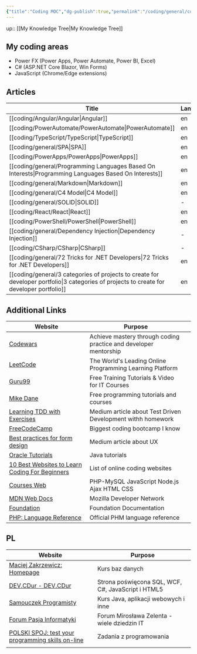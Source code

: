 ```yaml
---
{"title":"Coding MOC","dg-publish":true,"permalink":"/coding/general/coding/","dgPassFrontmatter":true}
---
```


up:: [[My Knowledge Tree\|My Knowledge Tree]]

## My coding areas

- Power FX (Power Apps, Power Automate, Power BI, Excel)
- C# (ASP.NET Core Blazor, Win Forms)
- JavaScript (Chrome/Edge extensions)

## Articles

| Title                                                                                                                                        | Language |
| -------------------------------------------------------------------------------------------------------------------------------------------- | -------- |
| [[coding/Angular/Angular\|Angular]]                                                                                                       | en       |
| [[coding/PowerAutomate/PowerAutomate\|PowerAutomate]]                                                                                     | en       |
| [[coding/TypeScript/TypeScript\|TypeScript]]                                                                                              | en       |
| [[coding/general/SPA\|SPA]]                                                                                                               | en       |
| [[coding/PowerApps/PowerApps\|PowerApps]]                                                                                                 | en       |
| [[coding/general/Programming Languages Based On Interests\|Programming Languages Based On Interests]]                                     | en       |
| [[coding/general/Markdown\|Markdown]]                                                                                                     | en       |
| [[coding/general/C4 Model\|C4 Model]]                                                                                                     | en       |
| [[coding/general/SOLID\|SOLID]]                                                                                                           | \-       |
| [[coding/React/React\|React]]                                                                                                             | en       |
| [[coding/PowerShell/PowerShell\|PowerShell]]                                                                                              | en       |
| [[coding/general/Dependency Injection\|Dependency Injection]]                                                                             | \-       |
| [[coding/CSharp/CSharp\|CSharp]]                                                                                                          | \-       |
| [[coding/general/72 Tricks for .NET Developers\|72 Tricks for .NET Developers]]                                                           | en       |
| [[coding/general/3 categories of projects to create for developer portfolio\|3 categories of projects to create for developer portfolio]] | en       |


## Additional Links

| Website                                                                                                       | Purpose                                                          |     |
| ------------------------------------------------------------------------------------------------------------- | ---------------------------------------------------------------- | --- |
| [Codewars](https://www.codewars.com/)                                                                         | Achieve mastery through coding practice and developer mentorship |     |
| [LeetCode](https://leetcode.com/)                                                                             | The World's Leading Online Programming Learning Platform         |     |
| [Guru99](https://www.guru99.com/)                                                                             | Free Training Tutorials & Video for IT Courses                   |     |
| [Mike Dane](https://www.mikedane.com/)                                                                        | Free programming tutorials and courses                           |     |
| [Learning TDD with Exercises](https://medium.com/@marlenac/learning-tdd-with-katas-3f499cb9c492)              | Medium article about Test Driven Development withh homework      |     |
| [FreeCodeCamp](https://www.freecodecamp.org/)                                                                 | Biggest coding bootcamp I know                                   |     |
| [Best practices for form design](https://uxdesign.cc/best-practices-for-form-design-ff5de6ca8e5f)             | Medium article about UX                                          |     |
| [Oracle Tutorials](http://w2.syronex.com/jmr/edu/db/)                                                         | Java tutorials                                                   |     |
| [10 Best Websites to Learn Coding For Beginners](https://www.hongkiat.com/blog/sites-to-learn-coding-online/) | List of online coding websites                                   |     |
| [Courses Web](https://coursesweb.net/)                                                                        | PHP-MySQL JavaScript Node.js Ajax HTML CSS                       |     |
| [MDN Web Docs](https://developer.mozilla.org/en-US/)                                                          | Mozilla Developer Network                                        |     |
| [Foundation](https://get.foundation/frameworks-docs.html)                                                     | Foundation Documentation                                         |     |
| [PHP: Language Reference](https://www.php.net/manual/en/langref.php)                                          | Official PHM language reference                                                                 |     |



## PL
| Website                                                                   | Purpose                                            |
| ------------------------------------------------------------------------- | -------------------------------------------------- |
| [Maciej Zakrzewicz: Homepage](http://zakrzewicz.pl/index_en.php)          | Kurs baz danych                                    |
| [DEV.CDur - DEV.CDur](http://dev.cdur.pl/)                                | Strona poświęcona SQL, WCF, C#, JavaScript i HTML5 |
| [Samouczek Programisty](http://www.samouczekprogramisty.pl/)              | Kurs Java, aplikacji webowych i inne               |
| [Forum Pasja Informatyki](https://forum.pasja-informatyki.pl/)            | Forum Mirosława Zelenta - wiele dziedzin IT        |
| [POLSKI SPOJ: test your programming skills on-line](https://pl.spoj.com/) | Zadania z programowania                            |
|                                                                           |                                                    |
